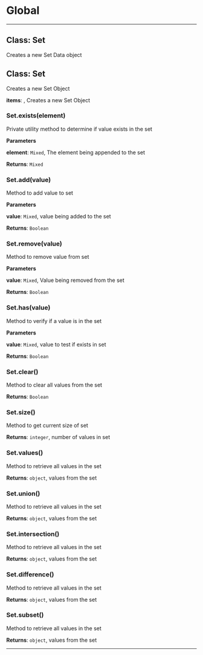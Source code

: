 # Global





* * *

## Class: Set
Creates a new Set Data object


## Class: Set
Creates a new Set Object

**items**:  , Creates a new Set Object
### Set.exists(element) 

Private utility method to determine if value exists in the set

**Parameters**

**element**: `Mixed`, The element being appended to the set

**Returns**: `Mixed`

### Set.add(value) 

Method to add value to set

**Parameters**

**value**: `Mixed`, value being added to the set

**Returns**: `Boolean`

### Set.remove(value) 

Method to remove value from set

**Parameters**

**value**: `Mixed`, Value being removed from the set

**Returns**: `Boolean`

### Set.has(value) 

Method to verify if a value is in the set

**Parameters**

**value**: `Mixed`, value to test if exists in set

**Returns**: `Boolean`

### Set.clear() 

Method to clear all values from the set

**Returns**: `Boolean`

### Set.size() 

Method to get current size of set

**Returns**: `integer`, number of values in set

### Set.values() 

Method to retrieve all values in the set

**Returns**: `object`, values from the set

### Set.union() 

Method to retrieve all values in the set

**Returns**: `object`, values from the set

### Set.intersection() 

Method to retrieve all values in the set

**Returns**: `object`, values from the set

### Set.difference() 

Method to retrieve all values in the set

**Returns**: `object`, values from the set

### Set.subset() 

Method to retrieve all values in the set

**Returns**: `object`, values from the set



* * *










